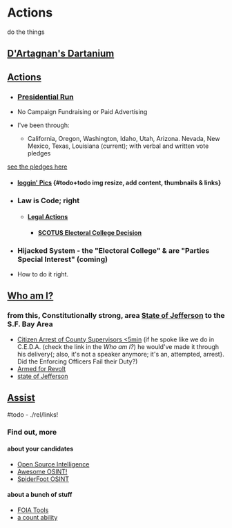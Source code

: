 # Actions

do the things

## [D'Artagnan's Dartanium](https://OpenCollective.com/Dartanium "Brief Outline earlier this year")

## [Actions](actions/README.md "Top Level")

- ### [Presidential Run](actions/README.md#what-have-i-been-up-to "What is Presidential Fitness?")

- No Campaign Fundraising or Paid Advertising

- I've been through:
  - California, Oregon, Washington, Idaho, Utah, Arizona. Nevada, New Mexico, Texas, Louisiana (current); with verbal and written vote pledges

[see the pledges here](action/pages/electors)

  - #### [loggin' Pics](actions/pages/postBlogPicsMyb.md "caution lrgPics") {#todo+todo img resize, add content, thumbnails & links}

- ### Law is Code; right

  - #### [Legal Actions](actions/pages/theSuits/README.md "our country has problems")

    - #### [SCOTUS Electoral College Decision](https://github.com/ActionProjects/Actions/blob/main/actions/pages/theSuits/some-Duplicates/SCOTUS_decision_deficiencies-v.2.md#scotus-electoral-college-decision "are we doing it right?")

- ### Hijacked System - the "Electoral College" & are "Parties Special Interest" (coming)

- How to do it right.

## [Who am I?](actions/README.md#experience "some things I've done recently")

### from this, Constitutionally strong, area [State of Jefferson](https://en.wikipedia.org/wiki/Jefferson_%28proposed_Pacific_state%29#Counties_intending_to_leave_California) to the S.F. Bay Area

- [Citizen Arrest of County Supervisors <5min](https://krcrtv.com/news/local/all-five-shasta-county-supervisors-placed-under-citizens-arrest-at-board-meeting) (if he spoke like we do in C.E.D.A. (check the link in the *Who am I?*) he would've made it through his delivery{; also, it's not a speaker anymore; it's an, attempted, arrest}. Did the Enforcing Officers Fail their Duty?)
- [Armed for Revolt](https://www.sacbee.com/news/california/article246652603.html)
- [state of Jefferson](https://www.ijpr.org/state-of-jefferson)

## [Assist](actions\pages\NEEDS.md "help hack the Electoral College")

#todo - ./rel/links!

### Find out, more

#### about your candidates

- [Open Source Intelligence](https://github.com/topics/osint "long list of stuffs")
- [Awesome OSINT!](https://github.com/jivoi/awesome-osint "a curated library")
- [SpiderFoot OSINT](https://github.com/smicallef/spiderfoot "do'no' if it's any good")

#### about a bunch of stuff

- [FOIA Tools](https://github.com/topics/foia "Freedom of Information Act")
- [a count ability](https://github.com/sunlightpolicy/Sunlight_FOIA "enforcer data")
